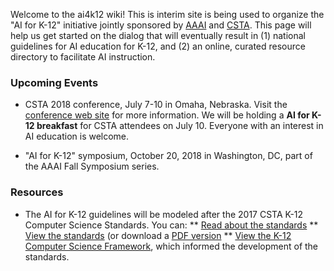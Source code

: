 Welcome to the ai4k12 wiki! This is interim site is being used to organize the "AI for K-12" initiative jointly sponsored by [AAAI](https://AAAI.org) and [CSTA](https://csteachers.org). This page will help us get started on the dialog that will eventually result in (1) national guidelines for AI education for K-12, and (2) an online, curated resource directory to facilitate AI instruction.

### Upcoming Events
* CSTA 2018 conference, July 7-10 in Omaha, Nebraska. Visit the [conference web site](https://www.csteachers.org/general/custom.asp?page=2018Conference) for more information. We will be holding a **AI for K-12 breakfast** for CSTA attendees on July 10. Everyone with an interest in AI education is welcome.

* "AI for K-12" symposium, October 20, 2018 in Washington, DC, part of the AAAI Fall Symposium series.

### Resources
* The AI for K-12 guidelines will be modeled after the 2017 CSTA K-12 Computer Science Standards. You can:
** [Read about the standards](https://www.csteachers.org/page/standards)
** [View the standards](https://sites.google.com/site/cstastandards/standards) (or download a [PDF version](https://drive.google.com/open?id=0B0TlX1G3mywqXzNWMVdKX0lTSkU)
** [View the K-12 Computer Science Framework](https://k12cs.org/), which informed the development of the standards.



